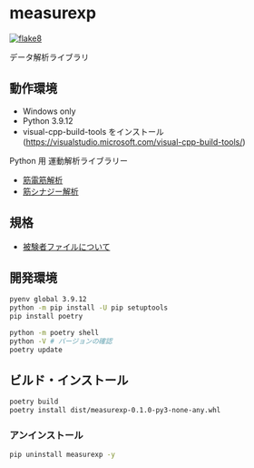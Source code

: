 # measurexp
[![flake8](https://github.com/bcl-group/measurexp/actions/workflows/flake8.yml/badge.svg?branch=dev)](https://github.com/bcl-group/measurexp/actions/workflows/flake8.yml)

データ解析ライブラリ

## 動作環境
- Windows only
- Python 3.9.12
- visual-cpp-build-tools をインストール (https://visualstudio.microsoft.com/visual-cpp-build-tools/)

Python 用 運動解析ライブラリー

- [筋電筋解析](EMG.md)
- [筋シナジー解析](muscle_synergy.md)

## 規格
- [被験者ファイルについて](about-participants.md)

## 開発環境
```bash
pyenv global 3.9.12
python -m pip install -U pip setuptools
pip install poetry

python -m poetry shell
python -V # バージョンの確認
poetry update
```

## ビルド・インストール
```bash
poetry build
poetry install dist/measurexp-0.1.0-py3-none-any.whl
```

### アンインストール
```bash
pip uninstall measurexp -y
```


